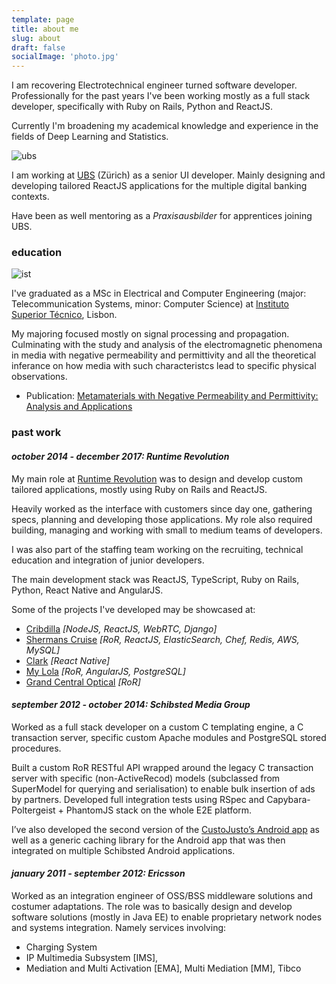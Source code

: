```yaml
---
template: page
title: about me
slug: about
draft: false
socialImage: 'photo.jpg'
---
```

I am recovering Electrotechnical engineer turned software developer. Professionally for the past years I've been working mostly as a full stack developer, specifically with Ruby on Rails, Python and ReactJS.

Currently I'm broadening my academical knowledge and experience in the fields of Deep Learning and Statistics.

![ubs](/media/ubs.png)

I am working at [UBS](https://www.ubs.com) (Zürich) as a senior UI developer. Mainly designing and developing tailored ReactJS applications for the multiple digital banking contexts.

Have been as well mentoring as a *Praxisausbilder* for apprentices joining UBS.

### education

![ist](/media/ist.png)

I've graduated as a MSc in Electrical and Computer Engineering (major: Telecommunication Systems, minor: Computer Science) at [Instituto Superior Técnico](https://tecnico.ulisboa.pt/en/), Lisbon.

My majoring focused mostly on signal processing and propagation. Culminating with the study and analysis of the electromagnetic phenomena in media with negative permeability and permittivity and all the theoretical inferance on how media with such characteristcs lead to specific physical observations.

* Publication: [Metamaterials with Negative Permeability and Permittivity: Analysis and Applications](https://dspace.ist.utl.pt/bitstream/2295/792766/1/dissertacao.pdf)


### past work

#### *october 2014 - december 2017: Runtime Revolution*

My main role at [Runtime Revolution](https://www.runtime-revolution.com/) was to design and develop custom tailored applications, mostly using Ruby on Rails and ReactJS.

Heavily worked as the interface with customers since day one, gathering specs, planning and developing those applications. My role also required building, managing and working with small to medium teams of developers. 

I was also part of the staffing team working on the recruiting, technical education and integration of junior developers.

The main development stack was ReactJS, TypeScript, Ruby on Rails, Python, React Native and AngularJS.

Some of the projects I've developed may be showcased at:

* [Cribdilla](https://www.cribdilla.com) *\[NodeJS, ReactJS, WebRTC, Django]*
* [Shermans Cruise](https://www.shermanscruise.com/) *\[RoR, ReactJS, ElasticSearch, Chef, Redis, AWS, MySQL]*
* [Clark](https://www.hiclark.com/blog/introducing-clark-3) *\[React Native]*
* [My Lola](https://www.mylola.com/) *\[RoR, AngularJS, PostgreSQL]*
* [Grand Central Optical](https://www.grandcentraloptical.com/woman-optical) *\[RoR]*

#### *september 2012 - october 2014: Schibsted Media Group*

Worked as a full stack developer on a custom C templating engine, a C transaction server, specific custom Apache modules and PostgreSQL stored procedures.

Built a custom RoR RESTful API wrapped around the legacy C transaction server with specific (non-ActiveRecod) models (subclassed from SuperModel for querying and serialisation) to enable bulk insertion of ads by partners. Developed full integration tests using RSpec and Capybara-Poltergeist + PhantomJS stack on the whole E2E platform.

I’ve also developed the second version of the [CustoJusto’s Android app](https://play.google.com/store/apps/details?id=com.schibsted.iberica.custojusto&hl=en) as well as a generic caching library for the Android app that was then integrated on multiple Schibsted Android applications.

#### *january 2011 - september 2012: Ericsson*

Worked as an integration engineer of OSS/BSS middleware solutions and costumer adaptations. The role was to basically design and develop software solutions (mostly in Java EE) to enable proprietary network nodes and systems integration. Namely services involving: 

- Charging System 
- IP Multimedia Subsystem \[IMS], 
- Mediation and Multi Activation \[EMA],  Multi Mediation \[MM], Tibco

